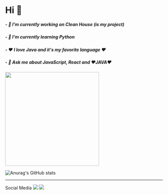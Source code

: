 




 <h1> Hi 👋 </h1>
<h5>- 🔭 I’m currently working on Clean House (is my project)</h5>
<h5>- 🌱 I’m currently learning Python</h5> 
<h5>- ❤️ I love Java and it's my favorite language ❤️</h5>  
<h5>- 💬 Ask me about JavaScript, React and ❤️JAVA❤️</h5>    

<img src="https://ouch-cdn.icons8.com/preview/812/6f20c062-d79f-4269-b43e-9d8510fedacc.png" width=300 height=300/> 


 ![Anurag's GitHub stats](https://github-readme-stats.vercel.app/api?username=anuraghazra&show_icons=true&theme=dracula)
      
-------------------------------------------------------------------------------------------------------      
Social Media
[<img src="https://img.shields.io/badge/linkedin-%230077B5.svg?&style=for-the-badge&logo=linkedin&logoColor=white" />](https://www.linkedin.com/in/rian-m-9535b9116/) [<img src = "https://img.shields.io/badge/instagram-%23E4405F.svg?&style=for-the-badge&logo=instagram&logoColor=white">](https://www.instagram.com/rian_mendes5/)      
